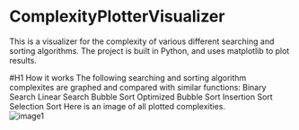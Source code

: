 # ComplexityPlotterVisualizer
This is a visualizer for the complexity of various different searching and sorting algorithms. The project is built in Python, and uses matplotlib to plot results.

#H1 How it works
The following searching and sorting algorithm complexites are graphed and compared with similar functions: 
  Binary Search
  Linear Search
  Bubble Sort
  Optimized Bubble Sort
  Insertion Sort
  Selection Sort
Here is an image of all plotted complexities.  
![image1](https://user-images.githubusercontent.com/59344613/75643380-d324f900-5c0c-11ea-9e78-b4e562a2b4a0.jpeg)

